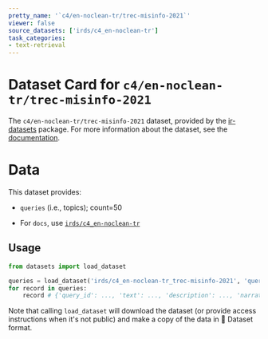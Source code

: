 ```yaml
---
pretty_name: '`c4/en-noclean-tr/trec-misinfo-2021`'
viewer: false
source_datasets: ['irds/c4_en-noclean-tr']
task_categories:
- text-retrieval
---
```


# Dataset Card for `c4/en-noclean-tr/trec-misinfo-2021`

The `c4/en-noclean-tr/trec-misinfo-2021` dataset, provided by the [ir-datasets](https://ir-datasets.com/) package.
For more information about the dataset, see the [documentation](https://ir-datasets.com/c4#c4/en-noclean-tr/trec-misinfo-2021).

# Data

This dataset provides:
 - `queries` (i.e., topics); count=50

 - For `docs`, use [`irds/c4_en-noclean-tr`](https://huggingface.co/datasets/irds/c4_en-noclean-tr)

## Usage

```python
from datasets import load_dataset

queries = load_dataset('irds/c4_en-noclean-tr_trec-misinfo-2021', 'queries')
for record in queries:
    record # {'query_id': ..., 'text': ..., 'description': ..., 'narrative': ..., 'disclaimer': ..., 'stance': ..., 'evidence': ...}

```

Note that calling `load_dataset` will download the dataset (or provide access instructions when it's not public) and make a copy of the
data in 🤗 Dataset format.
